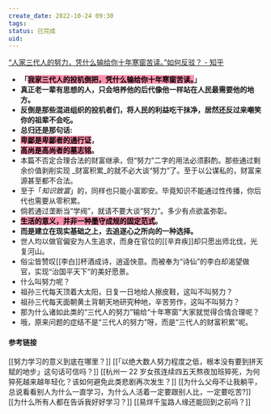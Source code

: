 ```yaml
---
create_date: 2022-10-24 09:30
tags: 
status: 已完成 
uid: 
---
```



[“人家三代人的努力，凭什么输给你十年寒窗苦读。”如何反驳？ - 知乎](https://www.zhihu.com/question/546129829/answer/2602419044)

- **「<mark style="background: #FF5582A6;">我家三代人的投机倒把，凭什么输给你十年寒窗苦读。</mark>」**
- **真正老一辈有思想的人，只会培养他的后代像他一样站在人民最需要他的地方。**
- **反倒是那些混进组织的投机者们，将人民的利益吃干抹净，居然还反过来嘲笑你的祖辈不会吃。**
- **总归还是那句话:**
- **<mark style="background: #FF5582A6;">卑鄙是卑鄙者的通行证</mark>，**
- **<mark style="background: #FF5582A6;">高尚是高尚者的墓志铭</mark>。**
- 本篇不否定合理合法的财富继承，但“努力”二字的用法必须斟酌。那些通过剩余价值剥削实现 _财富积累_的就不必大谈“努力”了。至于以公谋私的，财富来源甚至都不合法。
- 至于「_知识致富_」的，同样也只能小富即安。毕竟知识不能通过性传播，你后代也需要从零积累。
- 倘若通过垄断当“学阀”，就请不要大谈“努力”。多少有点欲盖弥彰。
- **<mark style="background: #FF5582A6;">生活的意义，并非一种墨守成规的固定范式</mark>。**
- **而是建立在现实基础之上，去追逐心之所向的一种选择。**
- 世人均以做官偏安为人生追求，而身在官位的[[辛弃疾]]却只愿出师北伐，光复河山。
- 俗尘皆赞叹[[李白]]杯酒成诗，逍遥快意。而被奉为“诗仙”的李白却渴望做官，实现“治国平天下”的美好愿景。
- 什么叫努力呢？
- 祖孙三代每天顶着大太阳，日复一日地给人擦皮鞋，这叫不叫努力？
- 祖孙三代每天面朝黄土背朝天地研究种地，辛苦劳作，这叫不叫努力？
- 那为什么诸如此类的“三代人的努力”输给“十年寒窗”大家就觉得合情合理呢？
- 哦，原来问题的症结不是“三代人的努力”呀，而是“三代人的财富积累”呢。

#### 参考链接
[[努力学习的意义到底在哪里？]]
[[「以绝大数人努力程度之低，根本没有要到拼天赋的地步」这句话可信吗？]]
[[杭州一 22 岁女孩连续四五天熬夜加班猝死，为何猝死越来越年轻化？该如何避免此类悲剧再次发生？]]
[[为什么父母不让我躺平，总说看看别人为什么一直学习，为什么人活着一定要跟别人比，一定要吃苦?]]
[[为什么所有人都在告诉我好好学习？]]
[[易烊千玺路人缘还能回到之前吗？]]